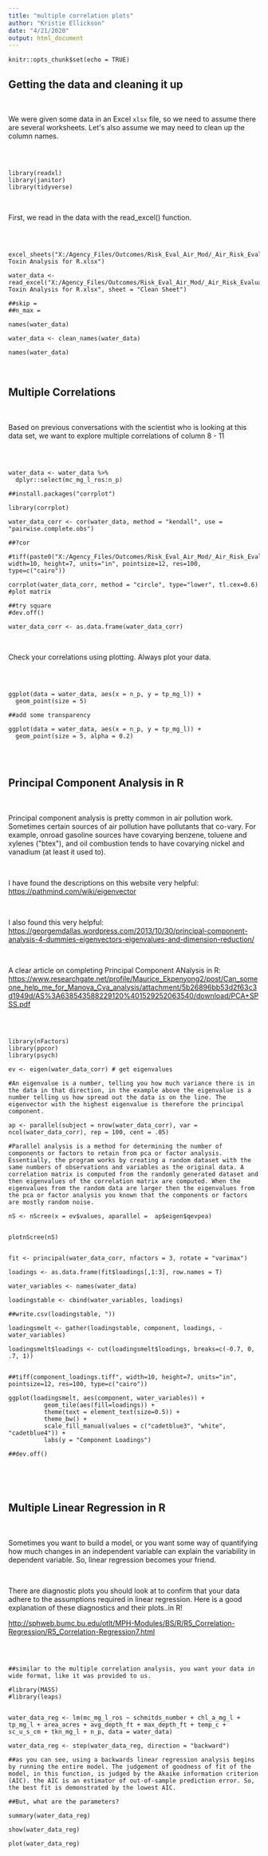 ```yaml
---
title: "multiple correlation plots"
author: "Kristie Ellickson"
date: "4/21/2020"
output: html_document
---
```


```{r setup, include=FALSE}
knitr::opts_chunk$set(echo = TRUE)
```

## Getting the data and cleaning it up

<br>

We were given some data in an Excel `xlsx` file, so we need to assume there are several worksheets. Let's also assume we may need to clean up the column names.

<br>

```{r getpackages}

library(readxl)
library(janitor)
library(tidyverse)

```

<br>

First, we read in the data with the read_excel() function.

<br>

```{r get data}

excel_sheets("X:/Agency_Files/Outcomes/Risk_Eval_Air_Mod/_Air_Risk_Evaluation/R/R_Camp/TidyTuesday/multiple_correlation_viz/Algae Toxin Analysis for R.xlsx")

water_data <- read_excel("X:/Agency_Files/Outcomes/Risk_Eval_Air_Mod/_Air_Risk_Evaluation/R/R_Camp/TidyTuesday/multiple_correlation_viz/Algae Toxin Analysis for R.xlsx", sheet = "Clean Sheet")

##skip = 
##n_max = 

names(water_data)

water_data <- clean_names(water_data)

names(water_data)

```

<br>

## Multiple Correlations

<br>

Based on previous conversations with the scientist who is looking at this data set, we want to explore multiple correlations of column 8 - 11

<br>

```{r multiple correlations}

water_data <- water_data %>%
  dplyr::select(mc_mg_l_ros:n_p)

##install.packages("corrplot")

library(corrplot)

water_data_corr <- cor(water_data, method = "kendall", use = "pairwise.complete.obs")

##?cor

#tiff(paste0("X:/Agency_Files/Outcomes/Risk_Eval_Air_Mod/_Air_Risk_Evaluation/R/R_Camp/TidyTuesday/multiple_correlation_viz/water_data_corrplot.tiff"), width=10, height=7, units="in", pointsize=12, res=100, type=c("cairo")) 

corrplot(water_data_corr, method = "circle", type="lower", tl.cex=0.6) #plot matrix

##try square
#dev.off()

water_data_corr <- as.data.frame(water_data_corr)

```

<br>

Check your correlations using plotting. Always plot your data.

<br>


```{r scatter}

ggplot(data = water_data, aes(x = n_p, y = tp_mg_l)) +
  geom_point(size = 5)

##add some transparency

ggplot(data = water_data, aes(x = n_p, y = tp_mg_l)) +
  geom_point(size = 5, alpha = 0.2)


```

<br>

## Principal Component Analysis in R

<br>

Principal component analysis is pretty common in air pollution work. Sometimes certain sources of air pollution have pollutants that co-vary. For example, onroad gasoline sources have covarying benzene, toluene and xylenes ("btex"), and oil combustion tends to have covarying nickel and vanadium (at least it used to).

<br>

I have found the descriptions on this website very helpful: https://pathmind.com/wiki/eigenvector

<br>

I also found this very helpful:
https://georgemdallas.wordpress.com/2013/10/30/principal-component-analysis-4-dummies-eigenvectors-eigenvalues-and-dimension-reduction/


<br>

A clear article on completing Principal Component ANalysis in R: https://www.researchgate.net/profile/Maurice_Ekpenyong2/post/Can_someone_help_me_for_Manova_Cva_analysis/attachment/5b26896bb53d2f63c3d1949d/AS%3A638543588229120%401529252063540/download/PCA+SPSS.pdf

<br>

```{r pca}

library(nFactors)
library(ppcor)
library(psych)

ev <- eigen(water_data_corr) # get eigenvalues
 
#An eigenvalue is a number, telling you how much variance there is in the data in that direction, in the example above the eigenvalue is a number telling us how spread out the data is on the line. The eigenvector with the highest eigenvalue is therefore the principal component.

ap <- parallel(subject = nrow(water_data_corr), var = ncol(water_data_corr), rep = 100, cent = .05)

#Parallel analysis is a method for determining the number of components or factors to retain from pca or factor analysis. Essentially, the program works by creating a random dataset with the same numbers of observations and variables as the original data. A correlation matrix is computed from the randomly generated dataset and then eigenvalues of the correlation matrix are computed. When the eigenvalues from the random data are larger then the eigenvalues from the pca or factor analysis you known that the components or factors are mostly random noise.

nS <- nScree(x = ev$values, aparallel =  ap$eigen$qevpea)
        

plotnScree(nS)
        

fit <- principal(water_data_corr, nfactors = 3, rotate = "varimax")

loadings <- as.data.frame(fit$loadings[,1:3], row.names = T)
        
water_variables <- names(water_data)

loadingstable <- cbind(water_variables, loadings)

##write.csv(loadingstable, "))
        
loadingsmelt <- gather(loadingstable, component, loadings, -water_variables)

loadingsmelt$loadings <- cut(loadingsmelt$loadings, breaks=c(-0.7, 0, .7, 1))


##tiff(component_loadings.tiff", width=10, height=7, units="in", pointsize=12, res=100, type=c("cairo")) 

ggplot(loadingsmelt, aes(component, water_variables)) +
          geom_tile(aes(fill=loadings)) +
          theme(text = element_text(size=0.5)) +
          theme_bw() +
          scale_fill_manual(values = c("cadetblue3", "white", "cadetblue4")) +
          labs(y = "Component Loadings")
        
##dev.off()

        
```

<br>

## Multiple Linear Regression in R

<br>

Sometimes you want to build a model, or you want some way of quantifying how much changes in an independent variable can explain the variability in dependent variable. So, linear regression becomes your friend.

<br>

There are diagnostic plots you should look at to confirm that your data adhere to the assumptions required in linear regression. Here is a good explanation of these diagnostics and their plots..in R!

http://sphweb.bumc.bu.edu/otlt/MPH-Modules/BS/R/R5_Correlation-Regression/R5_Correlation-Regression7.html

<br>

```{r linear regression}

##similar to the multiple correlation analysis, you want your data in wide format, like it was provided to us.

#library(MASS)
#library(leaps)


water_data_reg <- lm(mc_mg_l_ros ~ schmitds_number + chl_a_mg_l + tp_mg_l + area_acres + avg_depth_ft + max_depth_ft + temp_c + sc_u_s_cm + tkn_mg_l + n_p, data = water_data)

water_data_reg <- step(water_data_reg, direction = "backward")

##as you can see, using a backwards linear regression analysis begins by running the entire model. The judgement of goodness of fit of the model, in this function, is judged by the Akaike information criterion (AIC). the AIC is an estimator of out-of-sample prediction error. So, the best fit is demonstrated by the lowest AIC.

##But, what are the parameters?

summary(water_data_reg)

show(water_data_reg)

plot(water_data_reg)


```

